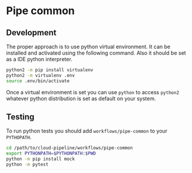 # Pipe common

## Development

The proper approach is to use python virtual environment. It can be installed and activated using the following command.
Also it should be set as a IDE python interpreter.
 
 ```bash
python2 -m pip install virtualenv
python2 -m virtualenv .env
source .env/bin/activate
```

Once a virtual environment is set you can use `python` to access `python2` whatever python distribution is set 
as default on your system.

## Testing

To run python tests you should add `workflows/pipe-common` to your `PYTHOPATH`.

```bash
cd /path/to/cloud-pipeline/workflows/pipe-common
export PYTHONPATH=$PYTHONPATH:$PWD
python -m pip install mock
python -m pytest
```
